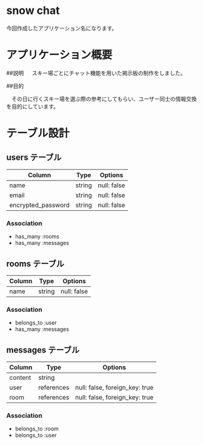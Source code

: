 # snow chat

 今回作成したアプリケーション名になります。
 
# アプリケーション概要

##説明
　
 スキー場ごとにチャット機能を用いた掲示板の制作をしました。
 
##目的

　その日に行くスキー場を選ぶ際の参考にしてもらい、ユーザー同士の情報交換を目的にしています。

# テーブル設計


## users テーブル

| Column             | Type   | Options     |
| ------------------ | ------ | ----------- |
| name               | string | null: false |
| email              | string | null: false |
| encrypted_password | string | null: false |

### Association

- has_many :rooms
- has_many :messages

## rooms テーブル

| Column | Type   | Options     |
| ------ | ------ | ----------- |
| name   | string | null: false |

### Association

- belongs_to :user
- has_many :messages

## messages テーブル

| Column  | Type       | Options                        |
| ------- | ---------- | ------------------------------ |
| content | string     |                                |
| user    | references | null: false, foreign_key: true |
| room    | references | null: false, foreign_key: true |

### Association

- belongs_to :room
- belongs_to :user
